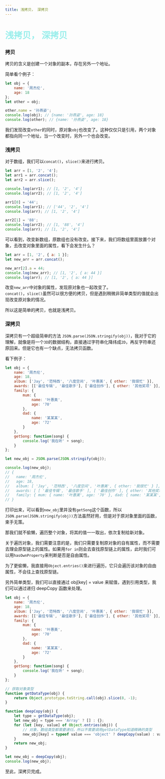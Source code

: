 ```yaml
---
title: 浅拷贝， 深拷贝
---
```


# <font color="#99EEEB">浅拷贝， 深拷贝</font>

### 拷贝

拷贝的含义是创建一个对象的副本，存在另外一个地址。

简单看个例子：

```js
let obj = {
    name: '周杰伦',
    age: 18
};
let other = obj;

other.name = '孙燕姿';
console.log(obj); // {name: '孙燕姿', age: 18}
console.log(other); // {name: '孙燕姿', age: 18}
```

我们发现改变`other`的同时，原对象`obj`也改变了。这种仅仅只是引用，两个对象都指向同一个地址，当一个改变时，另外一个也会改变。

### 浅拷贝

对于数组，我们可以`concat()`，`slice()`来进行拷贝。

```js
let arr = [1, '2', '4'];
let arr1 = arr.concat();
let arr2 = arr.slice();

console.log(arr1); // [1, '2', '4']
console.log(arr2); // [1, '2', '4']

arr1[0] = '44';
console.log(arr1); // ['44', '2', '4']
console.log(arr); // [1, '2', '4']

arr2[1] = '88';
console.log(arr2); // [1, '88', '4']
console.log(arr); // [1, '2', '4']
```

可以看到，改变新数组，原数组也没有改变。接下来，我们将数组里面放置个对象，去改变对象里面的属性，看下会发生什么？

```js
let arr = [1, '2', { a: 1 }];
let new_arr = arr.concat();

new_arr[2].a = 44;
console.log(new_arr); // [1, '2', { a: 44 }]
console.log(arr); // [1, '2', { a: 44 }]
```

改变`new_arr`中对象的属性，发现原对象也一起改变了。  
`concat()`，`slice()`虽然可以很方便的拷贝，但是遇到稍微非简单类型的值就会出现改变原对象的情况。

所以这是简单的拷贝，也就是浅拷贝。

### 深拷贝

深拷贝有一个超级简单的方法 `JSON.parse(JSON.stringify(obj))`，我对于它的理解，就像是将一个`3D`的数据结构，直接通过字符串化降纬成`2D`，再反字符串还原回来。但是它也有一个缺点，无法拷贝函数。

看下例子：

```js
let obj = {
    name: '周杰伦',
    age: 18,
    album: ['Jay', '范特西', '八度空间', '叶惠美', { other: '我很忙' }],
    awards: [['最佳专辑', '最佳歌手'], ['最佳创作'], { other: '其他奖项' }],
    family: {
        mum: {
            name: '叶惠美',
            age: '70'
        },
        dad: {
            name: '某某某',
            age: '72'
        }
    },
    getSong: function(song) {
        console.log('我在听' + song);
    }
};

let new_obj = JSON.parse(JSON.stringify(obj));

console.log(new_obj);
// {
//   name: '周杰伦',
//   age: 18,
//   album: [ 'Jay', '范特西', '八度空间', '叶惠美', { other: '我很忙' } ],
//   awards: [ [ '最佳专辑', '最佳歌手' ], [ '最佳创作' ], { other: '其他奖项' } ],
//   family: { mum: { name: '叶惠美', age: '70' }, dad: { name: '某某某', age: '72' } }
// }
```

打印出来，可以看到`new_obj`里并没有`getSong`这个函数，所以`JSON.parse(JSON.stringify(obj))`方法虽然好用，但是对于原对象里面的函数，束手无策。

那我们就不偷懒，遍历整个对象，将其的值一一取出，依次复制给新对象。

关于遍历对象，我们需要注意的是，我们只需要复制原对象的自有属性，而不需要去理会原型链上的属性。如果用`for in`则会去查找原型链上的属性，此时我们可以用`hasOwnProperty`来判断是否是自由属性。

为了更偷懒，我直接用`Object.entries()`来进行遍历，它只会遍历该对象的自由属性，不会往上查找原型链。

另外简单类型，我们可以直接通过 obj[key] = value 来赋值，遇到引用类型，我们可以通过递归 deepCopy 函数来处理。

```js
let obj = {
    name: '周杰伦',
    age: 18,
    album: ['Jay', '范特西', '八度空间', '叶惠美', { other: '我很忙' }],
    awards: [['最佳专辑', '最佳歌手'], ['最佳创作'], { other: '其他奖项' }],
    family: {
        mum: {
            name: '叶惠美',
            age: '70'
        },
        dad: {
            name: '某某某',
            age: '72'
        }
    },
    getSong: function(song) {
        console.log('我在听' + song);
    }
};

// 获取对象类型
function getDataType(obj) {
    return Object.prototype.toString.call(obj).slice(8, -1);
}

function deepCopy(obj) {
    let type = getDataType(obj);
    let new_obj = type === 'Array' ? [] : {};
    for (let [key, value] of Object.entries(obj)) {
        // 对象，数组类型都需要递归，所以不需要调用getDataType知道精确的类型
        new_obj[key] = typeof value === 'object' ? deepCopy(value) : value;
    }
    return new_obj;
}

let new_obj = deepCopy(obj);
console.log(new_obj);
```

至此，深拷贝完成。
